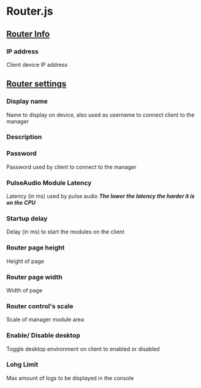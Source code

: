 
# Router.js

## <ins>Router Info </ins>
### IP address
Client device IP address

## <ins>Router settings </ins>

### Display name
Name to display on device, also used as username to connect client to the manager 

### Description

### Password 
Password used by client to connect to the manager

### PulseAudio Module Latency
Latency (in ms) used by pulse audio 
***The lower the latency the harder it is on the CPU***

### Startup delay
Delay (in ms) to start the modules on the client

### Router page height
Height of page

### Router page width
Width of page

### Router control's scale
Scale of manager module area

### Enable/ Disable desktop 
Toggle desktop environment on client to enabled or disabled

### Lohg Limit 
Max amount of logs to be displayed in the console


